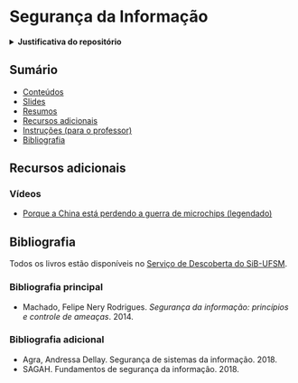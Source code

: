 # Segurança da Informação

<details>
    <summary><b>Justificativa do repositório</b></summary>
Material para a Prova Didática do Concurso Docente para professor Adjunto do Centro de Tecnologia da UFSM, Departamento de Eletrônica e Computação, realizado no dia 11/05/2023, às 10h10.
</details>

## Sumário

* [Conteúdos](#conteúdos)
* [Slides](src/README.md)
* [Resumos](resumos/README.md)
* [Recursos adicionais](#recursos-adicionais)
* [Instruções (para o professor)](instruções_professor.md)
* [Bibliografia](#bibliografia)

## Recursos adicionais

### Vídeos

* [Porque a China está perdendo a guerra de microchips (legendado)](https://www.youtube.com/watch?v=Uh4QGey2zTk)

## Bibliografia

Todos os livros estão disponíveis no [Serviço de Descoberta do SiB-UFSM](https://www.ufsm.br/orgaos-suplementares/biblioteca).

### Bibliografia principal 

* Machado, Felipe Nery Rodrigues. _Segurança da informação: princípios e controle de ameaças_. 2014.

### Bibliografia adicional

* Agra, Andressa Dellay. Segurança de sistemas da informação. 2018.
* SAGAH. Fundamentos de segurança da informação. 2018.